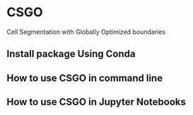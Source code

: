 # CSGO
Cell Segmentation with Globally Optimized boundaries

## Install package Using Conda

## How to use CSGO in command line

## How to use CSGO in Jupyter Notebooks
